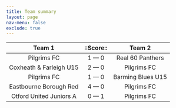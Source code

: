 ```yaml
---
title: Team summary
layout: page
nav-menu: false
exclude: true
---
```




|         Team 1          |  ::Score::  |      Team 2       |
|:-----------------------:|:-----------:|:-----------------:|
|       Pilgrims FC       | 1 &mdash; 0 | Real 60 Panthers  |
| Coxheath & Farleigh U15 | 2 &mdash; 0 |    Pilgrims FC    |
|       Pilgrims FC       | 1 &mdash; 0 | Barming Blues U15 |
| Eastbourne Borough Red  | 4 &mdash; 0 |    Pilgrims FC    |
| Otford United Juniors A | 0 &mdash; 1 |    Pilgrims FC    |

 <br /><br /><br />
